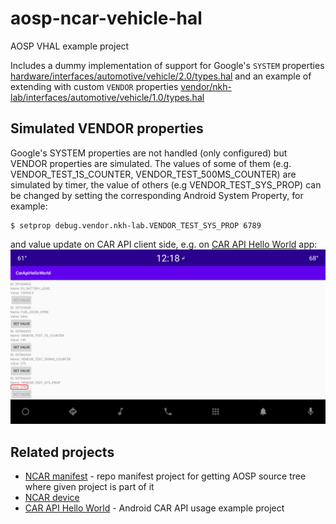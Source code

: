 # aosp-ncar-vehicle-hal

AOSP VHAL example project 

Includes a dummy implementation of support for Google's `SYSTEM` properties [hardware/interfaces/automotive/vehicle/2.0/types.hal](https://android.googlesource.com/platform/hardware/interfaces/+/refs/tags/android-11.0.0_r48/automotive/vehicle/2.0/types.hal) and an example of extending with custom `VENDOR` properties [vendor/nkh-lab/interfaces/automotive/vehicle/1.0/types.hal](1.0/types.hal)

## Simulated VENDOR properties

Google's SYSTEM properties are not handled (only configured) but VENDOR properties are simulated. The values of some of them (e.g. VENDOR_TEST_1S_COUNTER, VENDOR_TEST_500MS_COUNTER) are simulated by timer, the value of others (e.g VENDOR_TEST_SYS_PROP) can be changed by setting the corresponding Android System Property, for example:
```
$ setprop debug.vendor.nkh-lab.VENDOR_TEST_SYS_PROP 6789 
```
and value update on CAR API client side, e.g. on [CAR API Hello World](https://github.com/nkh-lab/car-api-hello-world) app:
![](doc/screenshots/CarApiHelloWorld.png)

## Related projects

- [NCAR manifest](https://github.com/nkh-lab/aosp-ncar-manifest) - repo manifest project for getting AOSP source tree where given project is part of it 
- [NCAR device](https://github.com/nkh-lab/aosp-ncar-device)
- [CAR API Hello World](https://github.com/nkh-lab/car-api-hello-world) - Android CAR API usage example project
